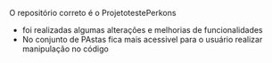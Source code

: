 O repositório correto é o ProjetotestePerkons 
- foi realizadas algumas alterações e melhorias de funcionalidades
- No conjunto de PAstas fica mais acessivel para o usuário realizar manipulação no código


